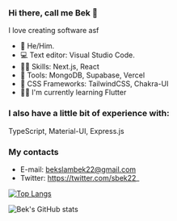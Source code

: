 ### Hi there, call me Bek 👋
I love creating software asf

- 👦 He/Him.
- 💻 Text editor: Visual Studio Code.
- 🤹‍♂️ Skills: Next.js, React
- 🔎 Tools: MongoDB, Supabase, Vercel
- 🎨 CSS Frameworks: TailwindCSS, Chakra-UI
- 👨‍💻 I'm currently learning Flutter

### I also have a little bit of experience with: 
TypeScript, Material-UI, Express.js

### My contacts
- E-mail: bekslambek22@gmail.com
- Twitter: https://twitter.com/sbek22_

[![Top Langs](https://github-readme-stats.vercel.app/api/top-langs/?username=MugiD&layout=compact)](https://github.com/anuraghazra/github-readme-stats)

![Bek's GitHub stats](https://github-readme-stats.vercel.app/api?username=MugiD&count_private=true&bg_color=fefefe&title_color=121212&text_color=353535&show_icons=true)
